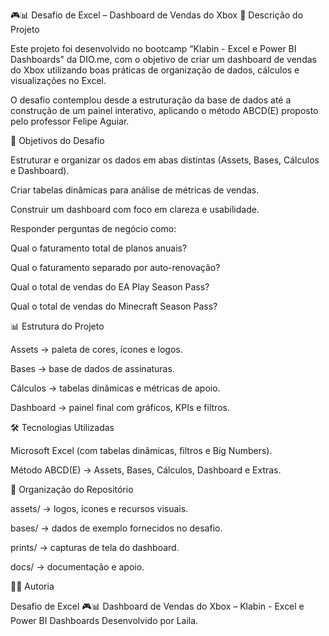🎮📊 Desafio de Excel – Dashboard de Vendas do Xbox
📌 Descrição do Projeto

Este projeto foi desenvolvido no bootcamp “Klabin - Excel e Power BI Dashboards” da DIO.me, com o objetivo de criar um dashboard de vendas do Xbox utilizando boas práticas de organização de dados, cálculos e visualizações no Excel.

O desafio contemplou desde a estruturação da base de dados até a construção de um painel interativo, aplicando o método ABCD(E) proposto pelo professor Felipe Aguiar.

🎯 Objetivos do Desafio

Estruturar e organizar os dados em abas distintas (Assets, Bases, Cálculos e Dashboard).

Criar tabelas dinâmicas para análise de métricas de vendas.

Construir um dashboard com foco em clareza e usabilidade.

Responder perguntas de negócio como:

Qual o faturamento total de planos anuais?

Qual o faturamento separado por auto-renovação?

Qual o total de vendas do EA Play Season Pass?

Qual o total de vendas do Minecraft Season Pass?

📊 Estrutura do Projeto

Assets → paleta de cores, ícones e logos.

Bases → base de dados de assinaturas.

Cálculos → tabelas dinâmicas e métricas de apoio.

Dashboard → painel final com gráficos, KPIs e filtros.

🛠️ Tecnologias Utilizadas

Microsoft Excel (com tabelas dinâmicas, filtros e Big Numbers).

Método ABCD(E) → Assets, Bases, Cálculos, Dashboard e Extras.

📂 Organização do Repositório

assets/ → logos, ícones e recursos visuais.

bases/ → dados de exemplo fornecidos no desafio.

prints/ → capturas de tela do dashboard.

docs/ → documentação e apoio.

👩‍💻 Autoria

Desafio de Excel 🎮📊
Dashboard de Vendas do Xbox – Klabin - Excel e Power BI Dashboards
Desenvolvido por Laila.
